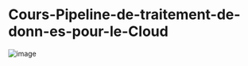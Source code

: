 # Cours-Pipeline-de-traitement-de-donn-es-pour-le-Cloud

![image](https://user-images.githubusercontent.com/105076907/205955269-f2cd047f-c944-4b21-b6f0-6b9701c58505.png)

